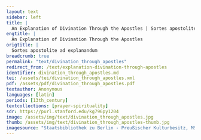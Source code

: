 ```yaml
---
layout: text
sidebar: left
title: |
  An Explanation of Divination Through the Apostles | Sortes apostolite ad explanandum
engtitle: |
  An Explanation of Divination Through the Apostles
origtitle: |
  Sortes apostolite ad explanandum
breadcrumb: true
permalink: "text/divination_through_apostles"
redirect_from: /text/explanation-divination-through-apostles
identifier: divination_through_apostles.md
tei: /assets/tei/divination_through_apostles.xml
pdf: /assets/pdf/divination_through_apostles.pdf
textauthor: Anonymous
languages: [latin]
periods: [13th_century]
textcollections: [prayer-spirituality]
sdr: https://purl.stanford.edu/kg796py1204
image: /assets/img/text/divination_through_apostles.jpg
thumb: /assets/img/text/divination_through_apostles-thumb.jpg
imagesource: "Staatsbibliothek zu Berlin - Preußischer Kulturbesitz, MS Ham. 390 f.26v [Public Domain]"
---
```

